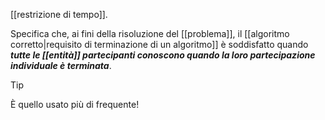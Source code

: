 [[restrizione di tempo]].

Specifica che, ai fini della risoluzione del [[problema]], il [[algoritmo corretto|requisito di terminazione di un algoritmo]] è soddisfatto quando ***tutte le [[entità]] partecipanti conoscono quando la loro partecipazione individuale è terminata***.

> [!Tip]
> È quello usato più di frequente!
